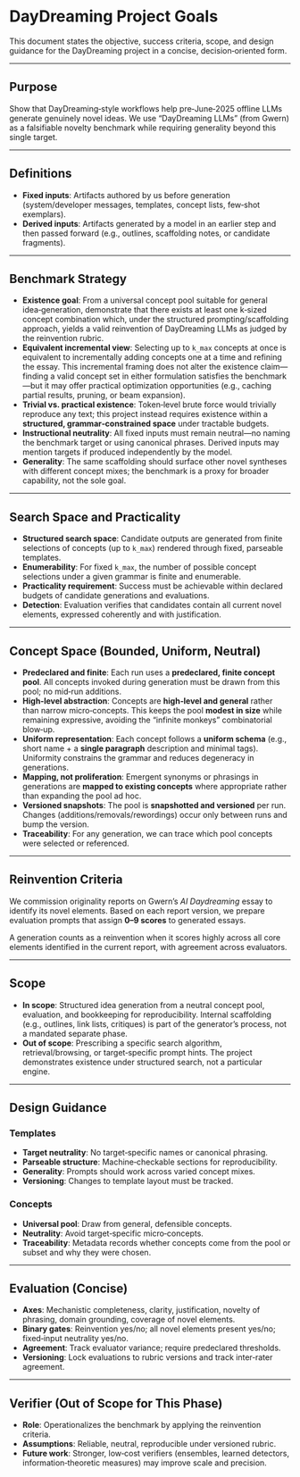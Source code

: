 # DayDreaming Project Goals

This document states the objective, success criteria, scope, and design guidance for the DayDreaming project in a concise, decision‑oriented form.

---

## Purpose

Show that DayDreaming‑style workflows help pre‑June‑2025 offline LLMs generate genuinely novel ideas. We use “DayDreaming LLMs” (from Gwern) as a falsifiable novelty benchmark while requiring generality beyond this single target.

---

## Definitions

* **Fixed inputs**: Artifacts authored by us before generation (system/developer messages, templates, concept lists, few‑shot exemplars).
* **Derived inputs**: Artifacts generated by a model in an earlier step and then passed forward (e.g., outlines, scaffolding notes, or candidate fragments).

---

## Benchmark Strategy

* **Existence goal**: From a universal concept pool suitable for general idea‑generation, demonstrate that there exists at least one k‑sized concept combination which, under the structured prompting/scaffolding approach, yields a valid reinvention of DayDreaming LLMs as judged by the reinvention rubric.
* **Equivalent incremental view**: Selecting up to `k_max` concepts at once is equivalent to incrementally adding concepts one at a time and refining the essay. This incremental framing does not alter the existence claim—finding a valid concept set in either formulation satisfies the benchmark—but it may offer practical optimization opportunities (e.g., caching partial results, pruning, or beam expansion).
* **Trivial vs. practical existence**: Token‑level brute force would trivially reproduce any text; this project instead requires existence within a **structured, grammar‑constrained space** under tractable budgets.
* **Instructional neutrality**: All fixed inputs must remain neutral—no naming the benchmark target or using canonical phrases. Derived inputs may mention targets if produced independently by the model.
* **Generality**: The same scaffolding should surface other novel syntheses with different concept mixes; the benchmark is a proxy for broader capability, not the sole goal.

---

## Search Space and Practicality

* **Structured search space**: Candidate outputs are generated from finite selections of concepts (up to `k_max`) rendered through fixed, parseable templates.
* **Enumerability**: For fixed `k_max`, the number of possible concept selections under a given grammar is finite and enumerable.
* **Practicality requirement**: Success must be achievable within declared budgets of candidate generations and evaluations.
* **Detection**: Evaluation verifies that candidates contain all current novel elements, expressed coherently and with justification.

---

## Concept Space (Bounded, Uniform, Neutral)

* **Predeclared and finite**: Each run uses a **predeclared, finite concept pool**. All concepts invoked during generation must be drawn from this pool; no mid‑run additions.
* **High‑level abstraction**: Concepts are **high‑level and general** rather than narrow micro‑concepts. This keeps the pool **modest in size** while remaining expressive, avoiding the “infinite monkeys” combinatorial blow‑up.
* **Uniform representation**: Each concept follows a **uniform schema** (e.g., short name + a **single paragraph** description and minimal tags). Uniformity constrains the grammar and reduces degeneracy in generations.
* **Mapping, not proliferation**: Emergent synonyms or phrasings in generations are **mapped to existing concepts** where appropriate rather than expanding the pool ad hoc.
* **Versioned snapshots**: The pool is **snapshotted and versioned** per run. Changes (additions/removals/rewordings) occur only between runs and bump the version.
* **Traceability**: For any generation, we can trace which pool concepts were selected or referenced.

---

## Reinvention Criteria

We commission originality reports on Gwern’s *AI Daydreaming* essay to identify its novel elements. Based on each report version, we prepare evaluation prompts that assign **0–9 scores** to generated essays.

A generation counts as a reinvention when it scores highly across all core elements identified in the current report, with agreement across evaluators.

---

## Scope

* **In scope**: Structured idea generation from a neutral concept pool, evaluation, and bookkeeping for reproducibility. Internal scaffolding (e.g., outlines, link lists, critiques) is part of the generator’s process, not a mandated separate phase.
* **Out of scope**: Prescribing a specific search algorithm, retrieval/browsing, or target‑specific prompt hints. The project demonstrates existence under structured search, not a particular engine.

---

## Design Guidance

### Templates

* **Target neutrality**: No target‑specific names or canonical phrasing.
* **Parseable structure**: Machine‑checkable sections for reproducibility.
* **Generality**: Prompts should work across varied concept mixes.
* **Versioning**: Changes to template layout must be tracked.

### Concepts

* **Universal pool**: Draw from general, defensible concepts.
* **Neutrality**: Avoid target‑specific micro‑concepts.
* **Traceability**: Metadata records whether concepts come from the pool or subset and why they were chosen.

---

## Evaluation (Concise)

* **Axes**: Mechanistic completeness, clarity, justification, novelty of phrasing, domain grounding, coverage of novel elements.
* **Binary gates**: Reinvention yes/no; all novel elements present yes/no; fixed‑input neutrality yes/no.
* **Agreement**: Track evaluator variance; require predeclared thresholds.
* **Versioning**: Lock evaluations to rubric versions and track inter‑rater agreement.

---

## Verifier (Out of Scope for This Phase)

* **Role**: Operationalizes the benchmark by applying the reinvention criteria.
* **Assumptions**: Reliable, neutral, reproducible under versioned rubric.
* **Future work**: Stronger, low‑cost verifiers (ensembles, learned detectors, information‑theoretic measures) may improve scale and precision.

